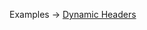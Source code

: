 <p class="ExampleLinks">Examples <span class="ExampleLinksTitleSeparator">-></span> <a href="../../examples/transport-http-dynamic-headers">Dynamic Headers</a></p>
